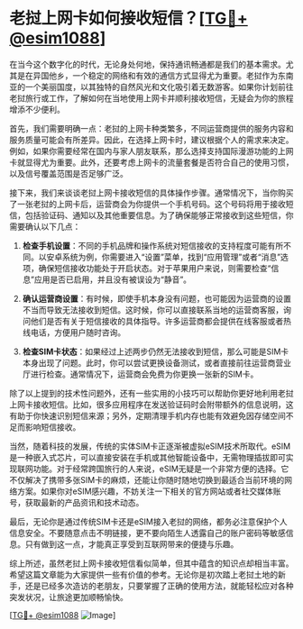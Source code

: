 # 老挝上网卡如何接收短信？[[TG💪+ @esim1088](https://t.me/s/esim1088)]

在当今这个数字化的时代，无论身处何地，保持通讯畅通都是我们的基本需求。尤其是在异国他乡，一个稳定的网络和有效的通信方式显得尤为重要。老挝作为东南亚的一个美丽国度，以其独特的自然风光和文化吸引着无数游客。如果你计划前往老挝旅行或工作，了解如何在当地使用上网卡并顺利接收短信，无疑会为你的旅程增添不少便利。

首先，我们需要明确一点：老挝的上网卡种类繁多，不同运营商提供的服务内容和服务质量可能会有所差异。因此，在选择上网卡时，建议根据个人的需求来决定。例如，如果你需要经常在国内与家人朋友联系，那么选择支持国际漫游功能的上网卡就显得尤为重要。此外，还要考虑上网卡的流量套餐是否符合自己的使用习惯，以及信号覆盖范围是否足够广泛。

接下来，我们来谈谈老挝上网卡接收短信的具体操作步骤。通常情况下，当你购买了一张老挝的上网卡后，运营商会为你提供一个手机号码。这个号码将用于接收短信，包括验证码、通知以及其他重要信息。为了确保能够正常接收到这些短信，你需要确认以下几点：

1. **检查手机设置**：不同的手机品牌和操作系统对短信接收的支持程度可能有所不同。以安卓系统为例，你需要进入“设置”菜单，找到“应用管理”或者“消息”选项，确保短信接收功能处于开启状态。对于苹果用户来说，则需要检查“信息”应用是否已启用，并且没有被误设为“静音”。

2. **确认运营商设置**：有时候，即使手机本身没有问题，也可能因为运营商的设置不当而导致无法接收到短信。这时候，你可以直接联系当地的运营商客服，询问他们是否有关于短信接收的具体指导。许多运营商都会提供在线客服或者热线电话，方便用户随时咨询。

3. **检查SIM卡状态**：如果经过上述两步仍然无法接收到短信，那么可能是SIM卡本身出现了问题。此时，你可以尝试更换设备测试，或者直接前往运营商营业厅进行检查。通常情况下，运营商会免费为你更换一张新的SIM卡。

除了以上提到的技术性问题外，还有一些实用的小技巧可以帮助你更好地利用老挝上网卡接收短信。比如，很多应用程序在发送验证码时会附带额外的信息说明，这有助于你快速识别短信来源；另外，定期清理手机内存也能有效避免因存储空间不足而影响短信接收。

当然，随着科技的发展，传统的实体SIM卡正逐渐被虚拟eSIM技术所取代。eSIM是一种嵌入式芯片，可以直接安装在手机或其他智能设备中，无需物理插拔即可实现联网功能。对于经常跨国旅行的人来说，eSIM无疑是一个非常方便的选择。它不仅解决了携带多张SIM卡的麻烦，还能让你随时随地切换到最适合当前环境的网络方案。如果你对eSIM感兴趣，不妨关注一下相关的官方网站或者社交媒体账号，获取最新的产品资讯和技术动态。

最后，无论你是通过传统SIM卡还是eSIM接入老挝的网络，都务必注意保护个人信息安全。不要随意点击不明链接，更不要向陌生人透露自己的账户密码等敏感信息。只有做到这一点，才能真正享受到互联网带来的便捷与乐趣。

综上所述，虽然老挝上网卡接收短信看似简单，但其中蕴含的知识点却相当丰富。希望这篇文章能为大家提供一些有价值的参考。无论你是初次踏上老挝土地的新手，还是已经多次造访的老朋友，只要掌握了正确的使用方法，就能轻松应对各种突发状况，让旅途更加顺畅愉快。

[[TG💪+ @esim1088](https://t.me/s/esim1088) ![Image](https://i.postimg.cc/4NQfJmqS/Snipaste-2025-05-13-00-14-12.png)]